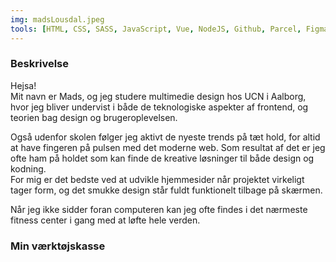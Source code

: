 ```yaml
---
img: madsLousdal.jpeg
tools: [HTML, CSS, SASS, JavaScript, Vue, NodeJS, Github, Parcel, Figma]
---
```


### Beskrivelse

Hejsa!<br>
Mit navn er Mads, og jeg studere multimedie design hos UCN i Aalborg, hvor jeg bliver undervist i både de teknologiske aspekter af frontend, og teorien bag design og brugeroplevelsen.<br>

Også udenfor skolen følger jeg aktivt de nyeste trends på tæt hold, for altid at have fingeren på pulsen med det moderne web. Som resultat af det er jeg ofte ham på holdet som kan finde de kreative løsninger til både design og kodning.<br>
For mig er det bedste ved at udvikle hjemmesider når projektet virkeligt tager form, og det smukke design står fuldt funktionelt tilbage på skærmen.

Når jeg ikke sidder foran computeren kan jeg ofte findes i det nærmeste fitness center i gang med at løfte hele verden.

### Min værktøjskasse

<v-tools :tools="tools"></v-tools>
